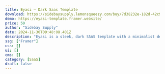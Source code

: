 ```yaml
---
title: Eyasi — Dark Saas Template
download: https://sidebaysupply.lemonsqueezy.com/buy/7d38232e-182d-42c9-a956-4736897d77af?aff=YGGpO5
demo: https://eyasi-template.framer.website/
price: 59
author: "Sidebay Supply"
date: 2024-11-30T09:48:08.401Z
description: "Eyasi is a sleek, dark SAAS template with a minimalist design, perfect for tech startups and enterprises looking to showcase their products with a professional and modern touch."
ssg: ["Framer"]
css: []
ui: []
cms: []
category: [SaaS]
draft: false
---
```

